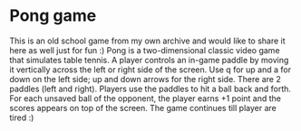 # Pong game

This is an old school game from my own archive and would like to share it here as well just for fun :)
Pong is a two-dimensional classic video game that simulates table tennis. A player controls an in-game paddle by moving it vertically across the left or right side of the screen. Use q for up and a for down on the left side; up and down arrows for the right side. There are 2 paddles (left and right). Players use the paddles to hit a ball back and forth. For each unsaved ball of the opponent, the player earns +1 point and the scores appears on top of the screen. The game continues till player are tired :)
